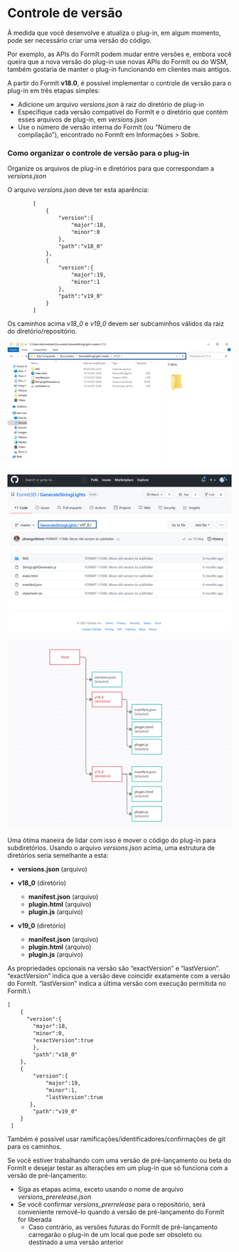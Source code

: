 # Controle de versão

À medida que você desenvolve e atualiza o plug-in, em algum momento, pode ser necessário criar uma versão do código.

Por exemplo, as APIs do FormIt podem mudar entre versões e, embora você queira que a nova versão do plug-in use novas APIs do FormIt ou do WSM, também gostaria de manter o plug-in funcionando em clientes mais antigos.

A partir do FormIt **v18.0**, é possível implementar o controle de versão para o plug-in em três etapas simples:

* Adicione um arquivo _versions.json_ à raiz do diretório de plug-in
* Especifique cada versão compatível do FormIt e o diretório que contém esses arquivos de plug-in, em _versions.json_
* Use o número de versão interna do FormIt (ou “Número de compilação”), encontrado no FormIt em Informações > Sobre.



### Como organizar o controle de versão para o plug-in

Organize os arquivos de plug-in e diretórios para que correspondam a _versions.json_

O arquivo _versions.json_ deve ter esta aparência:

```
        [
            {
                "version":{
                    "major":18,
                    "minor":0
                },
                "path":"v18_0"
            },
            {
                "version":{
                    "major":19,
                    "minor":1
                },
                "path":"v19_0"
            }
        ]

```

Os caminhos acima _v18\_0_ e _v19\_0_ devem ser subcaminhos válidos da raiz do diretório/repositório.

![](../../../.gitbook/assets/i1.png)

![](../../../.gitbook/assets/i2.png)

![](../../../.gitbook/assets/i3.png)

Uma ótima maneira de lidar com isso é mover o código do plug-in para subdiretórios. Usando o arquivo _versions.json_ acima, uma estrutura de diretórios seria semelhante a esta:

* **versions.json** (arquivo)
* **v18\_0** (diretório)

   * **manifest.json** (arquivo)
   * **plugin.html** (arquivo)
   * **plugin.js** (arquivo)


* **v19\_0** (diretório)
   * **manifest.json** (arquivo)
   * **plugin.html** (arquivo)
   * **plugin.js** (arquivo)

As propriedades opcionais na versão são “exactVersion” e “lastVersion”. “exactVersion” indica que a versão deve coincidir exatamente com a versão do FormIt. “lastVersion” indica a última versão com execução permitida no FormIt.\


```
[
    {
      "version":{
        "major":18,
        "minor":0,
        "exactVersion":true
        },
        "path":"v18_0"
    },
    {
        "version":{
            "major":19,
            "minor":1,
            "lastVersion":true
       },
        "path":"v19_0"
    }
 ]
```

Também é possível usar ramificações/identificadores/confirmações de git para os caminhos.

Se você estiver trabalhando com uma versão de pré-lançamento ou beta do FormIt e desejar testar as alterações em um plug-in que só funciona com a versão de pré-lançamento:

* Siga as etapas acima, exceto usando o nome de arquivo _versions\_prerelease.json_
* Se você confirmar _versions\_prerrelease_ para o repositório, será conveniente removê-lo quando a versão de pré-lançamento do FormIt for liberada
   * Caso contrário, as versões futuras do FormIt de pré-lançamento carregarão o plug-in de um local que pode ser obsoleto ou destinado a uma versão anterior
